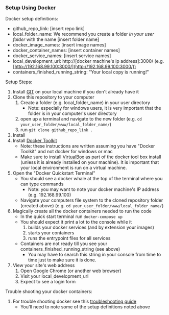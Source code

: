 ### Setup Using Docker

Docker setup definitions:
- github_repo_link: [insert repo link]
- local_folder_name: We recommend you create a folder *in your user folder* with the name [insert folder name]
- docker_image_names: [insert image names]
- docker_container_names: [insert container names]
- docker_service_names: [insert service names]
- local_development_url:  http://[docker machine's ip address]:3000/ (e.g. [http://192.168.99.100:3000/](http://192.168.99.100:3000/))
- containers_finished_running_string: "Your local copy is running!"

Setup Steps:

1. Install [GIT](https://git-scm.com/book/en/v2/Getting-Started-Installing-Git) on your local machine if you don't already have it
1. Clone this repository to your computer
    1. Create a folder (e.g. local_folder_name) in your user directory
        - Note: especially for windows users, it is very important that the folder is in your computer's user directory
    1. open up a terminal and navigate to the new folder (e.g. `cd your_user_folder/www/local_folder_name/`)
    1. run `git clone github_repo_link .`
1. Install
1. Install [Docker Toolkit](https://docs.docker.com/engine/installation/)
    - Note: these instructions are written assuming you have "Docker Toolkit" and not docker for windows or mac
    - Make sure to install [VirtualBox](https://www.virtualbox.org/wiki/Downloads) as part of the docker tool box install (unless it is already installed on your machine). It is important that your local environment is run on a virtual machine.
1. Open the "Docker Quickstart Terminal"
    - You should see a docker whale at the top of the terminal where you can type commands
        - Note: you may want to note your docker machine's IP address (e.g. 192.168.99.100)
    - Navigate your computers file system to the cloned repository folder (created above) (e.g. `cd your_user_folder/www/local_folder_name/`)
1. Magically create all the docker containers needed to run the code
    - In the quick start terminal run `docker-compose up`
    - You should expect it print a lot to the console while it
        1. builds your docker services (and by extension your images)
        1. starts your containers
        1. runs the entrypoint files for all services
    - Containers are not ready till you see your containers_finished_running_string (see above)
        - You may have to search this string in your console from time to time just to make sure it is done.
1. View your site's web address
    1. Open Google Chrome (or another web browser)
    1. Visit your local_development_url
    1. Expect to see a login form

Trouble shooting your docker containers:

1. For trouble shooting docker see this [troubleshooting guide](https://github.com/bbuie/code_snipits/wiki/Docker-Trouble-Shooting)
    - You'll need to note some of the setup definitions noted above